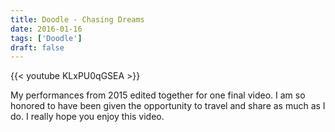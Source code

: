 ```yaml
---
title: Doodle - Chasing Dreams
date: 2016-01-16
tags: ['Doodle']
draft: false
---
```

{{< youtube KLxPU0qGSEA >}}

<p>My performances from 2015 edited together for one final video. I am so honored to have been given the opportunity to travel and share as much as I do. I really hope you enjoy this video.</p>
